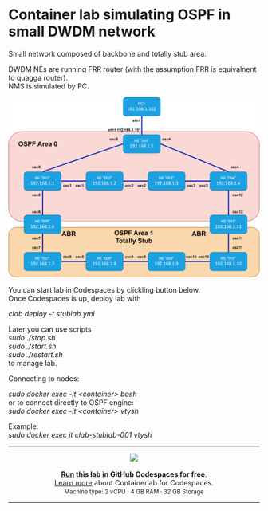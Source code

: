 # Container lab simulating  OSPF in small DWDM network

Small network composed of backbone and totally stub area.  

DWDM NEs are running FRR router (with the assumption FRR is equivalnent to quagga router).  
NMS is simulated by PC.  

![pic1](https://github.com/kjan99/containerlab-dwdm-stub/blob/main/ospf-dwdm-1.svg)

You can start lab in Codespaces by clickling button below.  
Once Codespaces is up, deploy lab with  

*clab deploy -t stublab.yml*

Later you can use scripts  
*sudo ./stop.sh*  
*sudo ./start.sh*  
*sudo ./restart.sh*  
to manage lab.  

Connecting to nodes:  

*sudo docker exec -it \<container\> bash*  
or to connect directly to OSPF engine:    
*sudo docker exec -it \<container\> vtysh*  

Example:  
*sudo docker exec it clab-stublab-001 vtysh*  


---
<div align=center markdown>
<a href="https://codespaces.new/kjan99/containerlab-dwdm-stub/?quickstart=1">
<img src="https://gitlab.com/rdodin/pics/-/wikis/uploads/d78a6f9f6869b3ac3c286928dd52fa08/run_in_codespaces-v1.svg?sanitize=true" style="width:50%"/></a>

**[Run](https://codespaces.new/kjan99/containerlab-dwdm-stub/?quickstart=1) this lab in GitHub Codespaces for free**.  
[Learn more](https://containerlab.dev/manual/codespaces) about Containerlab for Codespaces.  
<small>Machine type: 2 vCPU · 4 GB RAM · 32 GB Storage</small>
</div>

---
